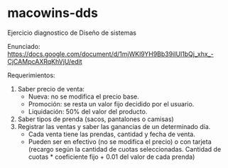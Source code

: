 # macowins-dds
Ejercicio diagnostico de Diseño de sistemas

Enunciado: https://docs.google.com/document/d/1mjWKl9YH9Bb39iIUl1bQj_xhx_-CjCAMpcAXRqKhVjU/edit

Requerimientos:
1. Saber precio de venta:
    * Nueva: no se modifica el precio base.
    * Promoción: se resta un valor fijo decidido por el usuario.
    * Liquidación: 50% del valor del producto.
2. Saber tipos de prenda (sacos, pantalones o camisas)
3. Registrar las ventas y saber las ganancias de un determinado día.
    * Cada venta tiene las prendas, cantidad y fecha de venta.
    * Pueden ser en efectivo (no se modifica el precio) o con tarjeta (recargo según la cantidad de cuotas seleccionadas. Cantidad de cuotas * coeficiente fijo + 0.01 del valor de cada prenda)
